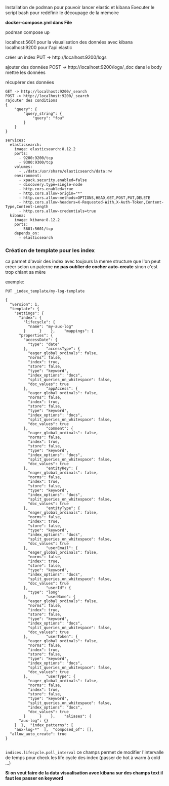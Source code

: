 Installation de podman pour pouvoir lancer elastic et kibana
Executer le script bash pour redéfinir le découpage de la mémoire

**docker-compose.yml dans File**

podman compose up

localhost:5601 pour la visualisation des données avec kibana
localhost:9200 pour l'api elastic

créer un index
PUT -> http://localhost:9200/logs

ajouter des données
POST -> http://localhost:9200/logs/_doc
dans le body mettre les données

récupérer des données
```
GET -> http://localhost:9200/_search
POST -> http://localhost:9200/_search
rajouter des conditions
{
    "query": {
        "query_string": {
            "query": "fou"
        }
    }
}
```

```
services:
  elasticsearch:
    image: elasticsearch:8.12.2
    ports:
      - 9200:9200/tcp
      - 9300:9300/tcp
    volumes:
      - ./data:/usr/share/elasticsearch/data:rw
    environment:
      - xpack.security.enabled=false
      - discovery.type=single-node
      - http.cors.enabled=true
      - http.cors.allow-origin="*"
      - http.cors.allow-methods=OPTIONS,HEAD,GET,POST,PUT,DELETE
      - http.cors.allow-headers=X-Requested-With,X-Auth-Token,Content-Type,Content-Length
      - http.cors.allow-credentials=true
  kibana:
    image: kibana:8.12.2
    ports:
      - 5601:5601/tcp
    depends_on:
      - elasticsearch
```

### Création de template  pour les index
ca parmet d'avoir des index avec toujours la meme structure que l'on peut créer selon un paterne
**ne pas oublier de cocher auto-create** sinon c'est trop chiant sa mère

exemple:
```
PUT _index_template/my-log-template  

{  
  "version": 1,  
  "template": {  
    "settings": {  
      "index": {  
        "lifecycle": {  
          "name": "my-aux-log"  
        }      }    },    "mappings": {  
      "properties": {  
        "accessDate": {  
          "type": "date"  
        },        "accessType": {  
          "eager_global_ordinals": false,  
          "norms": false,  
          "index": true,  
          "store": false,  
          "type": "keyword",  
          "index_options": "docs",  
          "split_queries_on_whitespace": false,  
          "doc_values": true  
        },        "appAccess": {  
          "eager_global_ordinals": false,  
          "norms": false,  
          "index": true,  
          "store": false,  
          "type": "keyword",  
          "index_options": "docs",  
          "split_queries_on_whitespace": false,  
          "doc_values": true  
        },        "comment": {  
          "eager_global_ordinals": false,  
          "norms": false,  
          "index": true,  
          "store": false,  
          "type": "keyword",  
          "index_options": "docs",  
          "split_queries_on_whitespace": false,  
          "doc_values": true  
        },        "entityKey": {  
          "eager_global_ordinals": false,  
          "norms": false,  
          "index": true,  
          "store": false,  
          "type": "keyword",  
          "index_options": "docs",  
          "split_queries_on_whitespace": false,  
          "doc_values": true  
        },        "entityType": {  
          "eager_global_ordinals": false,  
          "norms": false,  
          "index": true,  
          "store": false,  
          "type": "keyword",  
          "index_options": "docs",  
          "split_queries_on_whitespace": false,  
          "doc_values": true  
        },        "userEmail": {  
          "eager_global_ordinals": false,  
          "norms": false,  
          "index": true,  
          "store": false,  
          "type": "keyword",  
          "index_options": "docs",  
          "split_queries_on_whitespace": false,  
          "doc_values": true  
        },        "userId": {  
          "type": "long"  
        },        "userName": {  
          "eager_global_ordinals": false,  
          "norms": false,  
          "index": true,  
          "store": false,  
          "type": "keyword",  
          "index_options": "docs",  
          "split_queries_on_whitespace": false,  
          "doc_values": true  
        },        "userToken": {  
          "eager_global_ordinals": false,  
          "norms": false,  
          "index": true,  
          "store": false,  
          "type": "keyword",  
          "index_options": "docs",  
          "split_queries_on_whitespace": false,  
          "doc_values": true  
        },        "userType": {  
          "eager_global_ordinals": false,  
          "norms": false,  
          "index": true,  
          "store": false,  
          "type": "keyword",  
          "split_queries_on_whitespace": false,  
          "index_options": "docs",  
          "doc_values": true  
        }      }    },    "aliases": {  
      "aux-log": {}  
    }  },  "index_patterns": [  
    "aux-log-*"  ],  "composed_of": [],  
  "allow_auto_create": true  
}


```

`indices.lifecycle.poll_interval` ce champs permet de modifier l'intervalle de temps pour check les life cycle des index (passer de hot à warm à cold …)

**Si on veut faire de la data visualisation avec kibana sur des champs text il faut les passer en keyword**
